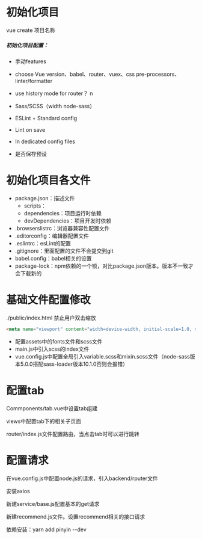 # 初始化项目

vue create 项目名称

##### 初始化项目配置：

+ 手动features

+ choose Vue version、babel、router、vuex、css pre-processors、linter/formatter

+ use history mode for router？ n

+ Sass/SCSS（width node-sass）

+ ESLint + Standard config

+ Lint on save

+ In dedicated config files

+ 是否保存预设

  

# 初始化项目各文件

+ package.json：描述文件
  + scripts：
  + dependencies：项目运行时依赖
  + devDependencies：项目开发时依赖
+ .browserslistrc：浏览器兼容性配置文件
+ .editorconfig：编辑器配置文件
+ .eslintrc：esLint的配置
+ .gitignore：里面配置的文件不会提交到git
+ babel.config：babel相关的设置
+ package-lock：npm依赖的一个锁，对比package.json版本。版本不一致才会下载新的



# 基础文件配置修改

./public/index.html	禁止用户双击缩放

```html
<meta name="viewport" content="width=device-width, initial-scale=1.0, maximum-scale=1.0, minimum-scale=1.0, user-scalable=no">
```

+ 配置assets中的fonts文件和scss文件
+ main.js中引入scss的index文件
+ vue.config.js中配置全局引入variable.scss和mixin.scss文件（node-sass版本5.0.0搭配sass-loader版本10.1.0否则会报错）



# 配置tab

Commponents/tab.vue中设置tab组建

views中配置tab下的相关子页面

router/index.js文件配置路由，当点击tab时可以进行跳转



# 配置请求

在vue.config.js中配置node.js的请求，引入backend/rputer文件

安装axios

新建service/base.js配置基本的get请求



新建recommend.js文件。设置recommend相关的接口请求



依赖安装：yarn add pinyin --dev